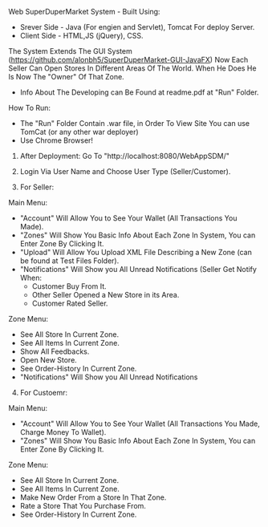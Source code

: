 Web SuperDuperMarket System - Built Using:

- Srever Side - Java (For engien and Servlet), Tomcat For deploy Server.
- Client Side - HTML,JS (jQuery), CSS.

The System Extends The GUI System (https://github.com/alonbh5/SuperDuperMarket-GUI-JavaFX) 
Now Each Seller Can Open Stores In Different Areas Of The World. When He Does He Is Now The "Owner" Of That Zone.
* Info About The Developing can Be Found at readme.pdf at "Run" Folder.

How To Run:

* The "Run" Folder Contain .war file, in Order To View Site You can use TomCat (or any other war deployer)
* Use Chrome Browser! 

1. After Deployment: Go To "http://localhost:8080/WebAppSDM/"
2. Login Via User Name and Choose User Type (Seller/Customer).

3. For Seller:

Main Menu: 
* "Account" Will Allow You to See Your Wallet (All Transactions You Made).
* "Zones" Will Show You Basic Info About Each Zone In System, You can Enter Zone By Clicking It.
* "Upload" Will Allow You Upload XML File Describing a New Zone (can be found at Test Files Folder).
* "Notifications" Will Show you All Unread Notifications 
  (Seller Get Notify When:
  - Customer Buy From It.
  - Other Seller Opened a New Store in its Area.
  - Customer Rated Seller.
  
Zone Menu:
* See All Store In Current Zone.
* See All Items In Current Zone.
* Show All Feedbacks.
* Open New Store.
* See Order-History In Current Zone.
* "Notifications" Will Show you All Unread Notifications 

4. For Custoemr:

Main Menu: 
* "Account" Will Allow You to See Your Wallet (All Transactions You Made, Charge Money To Wallet).
* "Zones" Will Show You Basic Info About Each Zone In System, You can Enter Zone By Clicking It.

Zone Menu:
* See All Store In Current Zone.
* See All Items In Current Zone.
* Make New Order From a Store In That Zone.
* Rate a Store That You Purchase From.
* See Order-History In Current Zone.



